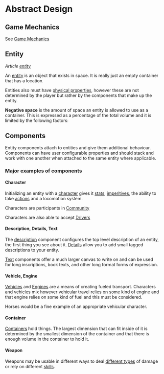 # Abstract Design

## Game Mechanics

See [Game Mechanics](game-mechanics/README.md)

## Entity
*Article [entity](entity.md)*

An [entity](entity.md) is an object that exists in space. It is really just an empty container that has a location.

Entities also must have [physical properties](physical-properties.md), however these are not determined by the player but rather by the components that make up the entity.

**Negative space** is the amount of space an entity is allowed to use as a container. This is expressed as a percentage of the total volume and it is limited by the following factors:


## Components

Entity components attach to entities and give them additional behaviour. Components can have user configurable properties and should stack and work with one another when attached to the same entity where applicable.

### Major examples of components

#### Character

Initializing an entity with a [character](components/character.md) gives it [stats](mechanics/stats.md), [imperitives](mechanics/imperitives.md), the ability to take [actions](mechanics/actions.md) and a locomotion system.

Characters are participants in [Community]()


Characters are also able to accept [Drivers](components/driver.md)

#### Description, Details, Text

The [description](components/description.md) component configures the top level description of an entity, the first thing you see about it. [Details](components/detail.md) allow you to add small tagged descriptions to your entity.

[Text](components/text.md) components offer a much larger canvas to write on and can be used for long inscriptions, book texts, and other long format forms of expression.

#### Vehicle, Engine

[Vehicles](components/vehicle.md) and [Engines](components/engine.md) are a means of creating fueled transport. Characters and vehicles mix however vehicular travel relies on some kind of engine and that engine relies on some kind of fuel and this must be considered.

Horses would be a fine example of an appropriate vehicular character.

#### Container

[Containers](components/container.md) hold things. The largest dimension that can fit inside of it is determined by the smallest dimension of the container and that there is enough volume in the container to hold it.

#### Weapon

Weapons may be usable in different ways to deal [different types](mechanics/damage-types.md) of damage or rely on different [skills](mechanics/skills.md).